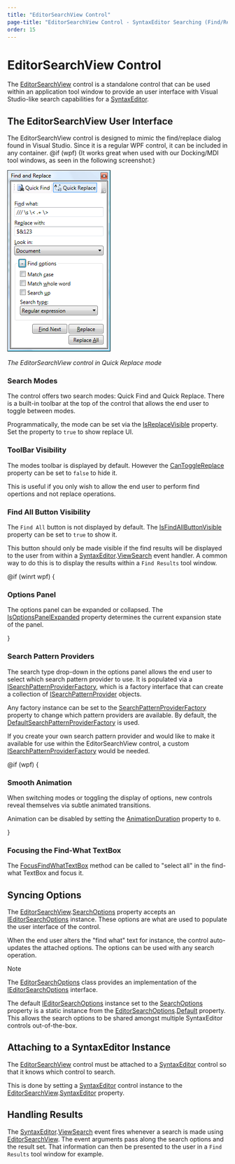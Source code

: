 ```yaml
---
title: "EditorSearchView Control"
page-title: "EditorSearchView Control - SyntaxEditor Searching (Find/Replace) Features"
order: 15
---
```

# EditorSearchView Control

The [EditorSearchView](xref:@ActiproUIRoot.Controls.SyntaxEditor.Primitives.EditorSearchView) control is a standalone control that can be used within an application tool window to provide an user interface with Visual Studio-like search capabilities for a [SyntaxEditor](xref:@ActiproUIRoot.Controls.SyntaxEditor.SyntaxEditor).

## The EditorSearchView User Interface

The EditorSearchView control is designed to mimic the find/replace dialog found in Visual Studio.  Since it is a regular WPF control, it can be included in any container. @if (wpf) {It works great when used with our Docking/MDI tool windows, as seen in the following screenshot:}

![Screenshot](../../images/editor-search-view.png)

*The EditorSearchView control in Quick Replace mode*

### Search Modes

The control offers two search modes: Quick Find and Quick Replace.  There is a built-in toolbar at the top of the control that allows the end user to toggle between modes.

Programmatically, the mode can be set via the [IsReplaceVisible](xref:@ActiproUIRoot.Controls.SyntaxEditor.Primitives.SearchViewBase.IsReplaceVisible) property.  Set the property to `true` to show replace UI.

### ToolBar Visibility

The modes toolbar is displayed by default.  However the [CanToggleReplace](xref:@ActiproUIRoot.Controls.SyntaxEditor.Primitives.SearchViewBase.CanToggleReplace) property can be set to `false` to hide it.

This is useful if you only wish to allow the end user to perform find opertions and not replace operations.

### Find All Button Visibility

The `Find All` button is not displayed by default.  The [IsFindAllButtonVisible](xref:@ActiproUIRoot.Controls.SyntaxEditor.Primitives.SearchViewBase.IsFindAllButtonVisible) property can be set to `true` to show it.

This button should only be made visible if the find results will be displayed to the user from within a [SyntaxEditor](xref:@ActiproUIRoot.Controls.SyntaxEditor.SyntaxEditor).[ViewSearch](xref:@ActiproUIRoot.Controls.SyntaxEditor.SyntaxEditor.ViewSearch) event handler.  A common way to do this is to display the results within a `Find Results` tool window.

@if (winrt wpf) {

### Options Panel

The options panel can be expanded or collapsed.  The [IsOptionsPanelExpanded](xref:@ActiproUIRoot.Controls.SyntaxEditor.Primitives.SearchViewBase.IsOptionsPanelExpanded) property determines the current expansion state of the panel.

}

### Search Pattern Providers

The search type drop-down in the options panel allows the end user to select which search pattern provider to use.  It is populated via a [ISearchPatternProviderFactory](xref:ActiproSoftware.Text.Searching.ISearchPatternProviderFactory), which is a factory interface that can create a collection of [ISearchPatternProvider](xref:ActiproSoftware.Text.Searching.ISearchPatternProvider) objects.

Any factory instance can be set to the [SearchPatternProviderFactory](xref:@ActiproUIRoot.Controls.SyntaxEditor.Primitives.SearchViewBase.SearchPatternProviderFactory) property to change which pattern providers are available.  By default, the [DefaultSearchPatternProviderFactory](xref:ActiproSoftware.Text.Searching.Implementation.DefaultSearchPatternProviderFactory) is used.

If you create your own search pattern provider and would like to make it available for use within the EditorSearchView control, a custom [ISearchPatternProviderFactory](xref:ActiproSoftware.Text.Searching.ISearchPatternProviderFactory) would be needed.

@if (wpf) {

### Smooth Animation

When switching modes or toggling the display of options, new controls reveal themselves via subtle animated transitions.

Animation can be disabled by setting the [AnimationDuration](xref:@ActiproUIRoot.Controls.SyntaxEditor.Primitives.SearchViewBase.AnimationDuration) property to `0`.

}

### Focusing the Find-What TextBox

The [FocusFindWhatTextBox](xref:@ActiproUIRoot.Controls.SyntaxEditor.Primitives.SearchViewBase.FocusFindWhatTextBox*) method can be called to "select all" in the find-what TextBox and focus it.

## Syncing Options

The [EditorSearchView](xref:@ActiproUIRoot.Controls.SyntaxEditor.Primitives.EditorSearchView).[SearchOptions](xref:@ActiproUIRoot.Controls.SyntaxEditor.Primitives.SearchViewBase.SearchOptions) property accepts an [IEditorSearchOptions](xref:@ActiproUIRoot.Controls.SyntaxEditor.IEditorSearchOptions) instance.  These options are what are used to populate the user interface of the control.

When the end user alters the "find what" text for instance, the control auto-updates the attached options.  The options can be used with any search operation.

> [!NOTE]
> The [EditorSearchOptions](xref:@ActiproUIRoot.Controls.SyntaxEditor.Implementation.EditorSearchOptions) class provides an implementation of the [IEditorSearchOptions](xref:@ActiproUIRoot.Controls.SyntaxEditor.IEditorSearchOptions) interface.

The default [IEditorSearchOptions](xref:@ActiproUIRoot.Controls.SyntaxEditor.IEditorSearchOptions) instance set to the [SearchOptions](xref:@ActiproUIRoot.Controls.SyntaxEditor.Primitives.SearchViewBase.SearchOptions) property is a static instance from the [EditorSearchOptions](xref:@ActiproUIRoot.Controls.SyntaxEditor.Implementation.EditorSearchOptions).[Default](xref:@ActiproUIRoot.Controls.SyntaxEditor.Implementation.EditorSearchOptions.Default) property.  This allows the search options to be shared amongst multiple SyntaxEditor controls out-of-the-box.

## Attaching to a SyntaxEditor Instance

The [EditorSearchView](xref:@ActiproUIRoot.Controls.SyntaxEditor.Primitives.EditorSearchView) control must be attached to a [SyntaxEditor](xref:@ActiproUIRoot.Controls.SyntaxEditor.SyntaxEditor) control so that it knows which control to search.

This is done by setting a [SyntaxEditor](xref:@ActiproUIRoot.Controls.SyntaxEditor.SyntaxEditor) control instance to the [EditorSearchView](xref:@ActiproUIRoot.Controls.SyntaxEditor.Primitives.EditorSearchView).[SyntaxEditor](xref:@ActiproUIRoot.Controls.SyntaxEditor.Primitives.EditorSearchView.SyntaxEditor) property.

## Handling Results

The [SyntaxEditor](xref:@ActiproUIRoot.Controls.SyntaxEditor.SyntaxEditor).[ViewSearch](xref:@ActiproUIRoot.Controls.SyntaxEditor.SyntaxEditor.ViewSearch) event fires whenever a search is made using [EditorSearchView](xref:@ActiproUIRoot.Controls.SyntaxEditor.Primitives.EditorSearchView).  The event arguments pass along the search options and the result set.  That information can then be presented to the user in a `Find Results` tool window for example.
